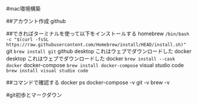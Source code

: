 #mac環境構築

##アカウント作成
    github

##できればターミナルを使って以下をインストールする
    homebrew
        `/bin/bash -c "$(curl -fsSL https://raw.githubusercontent.com/Homebrew/install/HEAD/install.sh)"` 
    git
        `brew install git`
    github desktop
        これはウェブでダウンロードした
    docker desktop
        これはウェブでダウンロードした
    docker
        `brew install --cask docker`
    docker-compose
        `brew install docker-compose`
    visual studio code
        `brew install visual studio code`

##コマンドで確認する
    docker ps
    docker-compose -v
    git -v
    brew -v

#git初歩とマークダウン